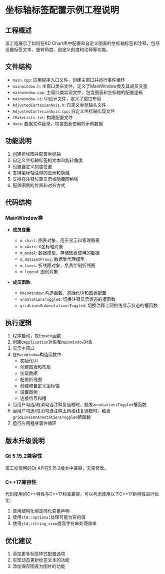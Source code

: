 # 坐标轴标签配置示例工程说明

## 工程概述
该工程展示了如何在KD Chart库中配置和自定义图表的坐标轴标签和注释，包括设置标签文本、旋转角度、自定义刻度和注释等功能。

## 文件结构
- `main.cpp`: 应用程序入口文件，创建主窗口并运行事件循环
- `mainwindow.h`: 主窗口类头文件，定义了MainWindow类及其成员变量
- `mainwindow.cpp`: 主窗口类实现文件，包含图表和坐标轴的配置逻辑
- `mainwindow.ui`: UI设计文件，定义了窗口布局
- `AdjustedCartesianAxis.h`: 自定义坐标轴头文件
- `AdjustedCartesianAxis.cpp`: 自定义坐标轴实现文件
- `CMakeLists.txt`: 构建配置文件
- `data`: 数据文件目录，包含图表使用的示例数据

## 功能说明
1. 创建折线图并配置坐标轴
2. 自定义坐标轴标签的文本和旋转角度
3. 设置自定义刻度位置
4. 支持坐标轴注释的显示和隐藏
5. 支持在注释位置显示或隐藏网格线
6. 配置图例的位置和对齐方式

## 代码结构
### MainWindow类
- **成员变量**:
  - `m_chart`: 图表对象，用于显示和管理图表
  - `m_xAxis`: X坐标轴对象
  - `m_model`: 数据模型，存储图表使用的数据
  - `m_datasetProxy`: 数据集代理模型
  - `m_lines`: 折线图对象，负责绘制折线图
  - `m_legend`: 图例对象

- **成员函数**:
  - `MainWindow`: 构造函数，初始化UI和图表配置
  - `annotationsToggled`: 切换注释显示状态的槽函数
  - `gridLinesOnAnnotationsToggled`: 切换注释上网格线显示状态的槽函数

## 执行逻辑
1. 程序启动，执行`main`函数
2. 创建`QApplication`对象和`MainWindow`对象
3. 显示主窗口
4. 在`MainWindow`构造函数中:
   - 初始化UI
   - 创建图表和布局
   - 加载数据
   - 配置折线图
   - 创建和自定义坐标轴
   - 设置图例
   - 连接信号和槽
5. 当用户勾选/取消勾选注释复选框时，触发`annotationsToggled`槽函数
6. 当用户勾选/取消勾选注释上网格线复选框时，触发`gridLinesOnAnnotationsToggled`槽函数
7. 运行应用程序事件循环

## 版本升级说明
### Qt 5.15.2兼容性
该工程使用的Qt API在5.15.2版本中兼容，无需修改。

### C++17兼容性
代码使用的C++特性与C++17标准兼容，可以考虑使用以下C++17新特性进行优化:
1. 使用结构化绑定简化变量声明
2. 使用`std::optional`处理可能为空的值
3. 使用`std::string_view`提高字符串处理效率

## 优化建议
1. 添加更多标签样式配置选项
2. 实现动态更新标签文本的功能
3. 添加保存图表为图片的功能